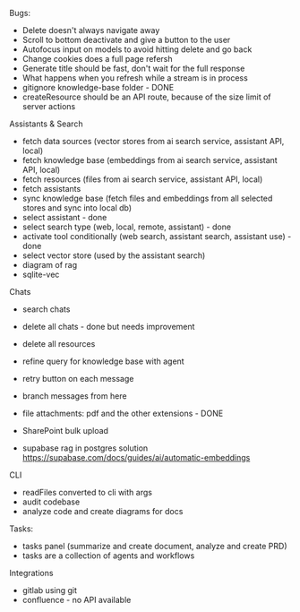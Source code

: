 Bugs:
- Delete doesn't always navigate away
- Scroll to bottom deactivate and give a button to the user
- Autofocus input on models to avoid hitting delete and go back
- Change cookies does a full page refersh
- Generate title should be fast, don't wait for the full response 
- What happens when you refresh while a stream is in process
- gitignore knowledge-base folder - DONE
- createResource should be an API route, because of the size limit of server actions

Assistants & Search
- fetch data sources (vector stores from ai search service, assistant API, local)
- fetch knowledge base (embeddings from ai search service, assistant API, local)
- fetch resources (files from ai search service, assistant API, local)
- fetch assistants
- sync knowledge base (fetch files and embeddings from all selected stores and sync into local db)
- select assistant - done
- select search type (web, local, remote, assistant) - done
- activate tool conditionally (web search, assistant search, assistant use) - done
- select vector store (used by the assistant search)
- diagram of rag
- sqlite-vec

Chats
- search chats
- delete all chats - done but needs improvement 
- delete all resources
- refine query for knowledge base with agent
- retry button on each message
- branch messages from here

- file attachments: pdf and the other extensions - DONE
- SharePoint bulk upload

- supabase rag in postgres solution  https://supabase.com/docs/guides/ai/automatic-embeddings

CLI
- readFiles converted to cli with args
- audit codebase
- analyze code and create diagrams for docs


Tasks:
- tasks panel (summarize and create document, analyze and create PRD)
- tasks are a collection of agents and workflows

Integrations
- gitlab using git
- confluence - no API available 